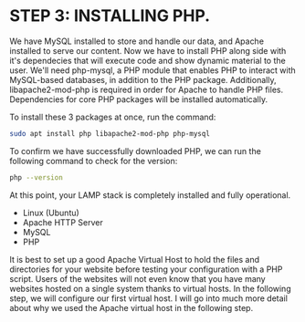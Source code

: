 # STEP 3: INSTALLING PHP.

We have MySQL installed to store and handle our data, and Apache installed to serve our content. Now we have to install PHP along side with it's dependecies that will execute code and show dynamic material to the user. 
We'll need php-mysql, a PHP module that enables PHP to interact with MySQL-based databases, in addition to the PHP package. Additionally, libapache2-mod-php is required in order for Apache to handle PHP files. Dependencies for core PHP packages will be installed automatically. 

To install these 3 packages at once, run the command:
```bash
sudo apt install php libapache2-mod-php php-mysql
```
To confirm we have successfully downloaded PHP, we can run the following command to check for the version:
```bash
php --version
```
At this point, your LAMP stack is completely installed and fully operational.
- Linux (Ubuntu)
- Apache HTTP Server
- MySQL
- PHP

It is best to set up a good Apache Virtual Host to hold the files and directories for your website before testing your configuration with a PHP script. Users of the websites will not even know that you have many websites hosted on a single system thanks to virtual hosts.
In the following step, we will configure our first virtual host. I will go into much more detail about why we used the Apache virtual host in the following step. 
